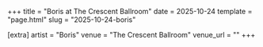 +++
title = "Boris at The Crescent Ballroom"
date = 2025-10-24
template = "page.html"
slug = "2025-10-24-boris"

[extra]
artist = "Boris"
venue = "The Crescent Ballroom"
venue_url = ""
+++
